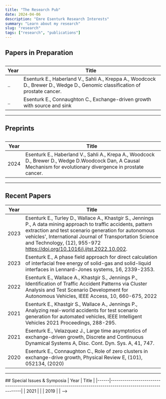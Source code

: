 ```yaml
---
title: "The Research Pub"
date: 2024-04-06
description: "Emre Esenturk Research Interests"
summary: "Learn about my research"
slug: "research"
tags: ["research", "publications"]
---
```


<!--Simply follow the standard Hugo [Quick Start](abcd.pdf) procedure to get up and running quickly. Detailed installation instructions can be found below. Instructions for [updating the theme](#installing-updates) are also available.
[link texti](link) -->


## Papers in Preparation

##

| Year | Title                          |
|--------------------------|--------------------|
| .. | Esenturk E., Haberland V., Sahli A., Kreppa A., Woodcock D., Brewer D., Wedge D., Genomic classification of prostate cancer.|
| .. |Esenturk E., Connaughton C., Exchange-driven growth with source and sink|


<hr class="bold-line">

## Preprints

##

| Year | Title                          |
|--------------------------|--------------------|
| 2024 | Esenturk E., Haberland V., Sahli A., Krepa A., Woodcock D., Brewer D., Wedge D.Woodcock Dan, A Causal Mechanism for evolutionary divergence in prostate cancer.  |



<hr class="bold-line">



## Recent Papers

| Year | Title                                                                                                         |
|------|---------------------------------------------------------------------------------------------------------------|
| 2023 | Esenturk E., Turley D., Wallace A., Khastgir S., Jennings P., A data mining approach to traffic accidents, pattern extraction and test scenario generation for autonomous vehicles', International Journal of Transportation Science and Technology, (12), 955-972 https://doi.org/10.1016/j.ijtst.2022.10.002. |
| 2023 | Esenturk E., A phase field approach for direct calculation of interfacial free energy of solid-gas and solid-liquid interfaces in Lennard-Jones systems, 16, 2339-2353. |
| 2022 | Esenturk E., Wallace A., Khastgir S., Jennings P., Identification of Traffic Accident Patterns via Cluster Analysis and Test Scenario Development for Autonomous Vehicles, IEEE Access, 10, 660-675, 2022|
| 2021 | Esenturk E., Khastgir S., Wallace A., Jennings P., Analyzing real-world accidents for test scenario generation for automated vehicles, IEEE Intelligent Vehicles 2021 Proceedings, 288-295. |
| 2021 | Esenturk E., Velazquez J., Large time asymptotics of exchange-driven growth, Discrete and Continuous Dynamical Systems A, Disc. Cont. Dyn. Sys. A, 41, 747. |
| 2020 | Esenturk E., Connaughton C., Role of zero clusters in exchange-drive growth, Physical Review E, (101), 052134, (2020)|

<hr class="thin-line">

<!-->
## Special Issues & Symposia

| Year | Title                                                                                                         |
|------|---------------------------------------------------------------------------------------------------------------|
| 2021 |  |
| 2019 |  | -->
